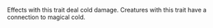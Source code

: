Effects with this trait deal cold damage. Creatures with this trait have a connection to magical cold.
